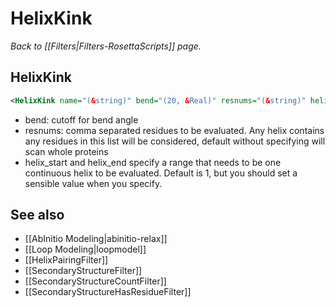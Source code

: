 # HelixKink
*Back to [[Filters|Filters-RosettaScripts]] page.*
## HelixKink

```xml
<HelixKink name="(&string)" bend="(20, &Real)" resnums="(&string)" helix_start="(1 &int)"  helix_end="(1 &int)"/>
```

-   bend: cutoff for bend angle
-   resnums: comma separated residues to be evaluated. Any helix contains any residues in this list will be considered, default without specifying will scan whole proteins
-   helix\_start and helix\_end specify a range that needs to be one continuous helix to be evaluated. Default is 1, but you should set a sensible value when you specify.

## See also

* [[AbInitio Modeling|abinitio-relax]]
* [[Loop Modeling|loopmodel]]
* [[HelixPairingFilter]]
* [[SecondaryStructureFilter]]
* [[SecondaryStructureCountFilter]]
* [[SecondaryStructureHasResidueFilter]]
